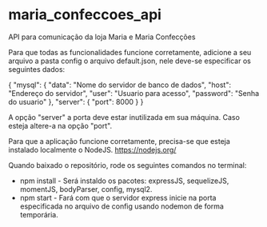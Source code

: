# maria_confeccoes_api
API para comunicação da loja Maria e Maria Confecções

Para que todas as funcionalidades funcione corretamente, adicione a seu arquivo a pasta config o arquivo default.json, nele deve-se especificar os seguintes dados:

{
    "mysql": {
        "data": "Nome do servidor de banco de dados",
        "host": "Endereço do servidor",
        "user": "Usuario para acesso",
        "password": "Senha do usuario"
    },
    "server": {
        "port": 8000
    }
}

A opção "server" a porta deve estar inutilizada em sua máquina. Caso esteja altere-a na opção "port".

Para que a aplicação funcione corretamente, precisa-se que esteja instalado localmente o NodeJS.
https://nodejs.org/

Quando baixado o repositório, rode os seguintes comandos no terminal:
- npm install  -  Será instaldo os pacotes: expressJS, sequelizeJS, momentJS, bodyParser, config, mysql2.
- npm start  -  Fará com que o servidor express inicie na porta especificada no arquivo de config usando nodemon de forma temporária.
